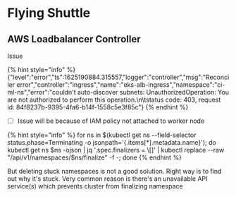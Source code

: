 # Flying Shuttle

## &#x20;AWS Loadbalancer Controller

Issue

{% hint style="info" %}
{"level":"error","ts":1625190884.315557,"logger":"controller","msg":"Reconciler error","controller":"ingress","name":"eks-alb-ingress","namespace":"ci-ml-ns","error":"couldn't auto-discover subnets: UnauthorizedOperation: You are not authorized to perform this operation.\n\tstatus code: 403, request id: 84f8237b-9395-4fa6-b14f-1558c5e3f85c"}
{% endhint %}

* [ ] Issue will be because of IAM policy not attached to worker node

{% hint style="info" %}
&#x20;for ns in $(kubectl get ns --field-selector status.phase=Terminating -o jsonpath='{.items\[\*].metadata.name}'); do kubectl get ns $ns -ojson | jq '.spec.finalizers = \[]' | kubectl replace --raw "/api/v1/namespaces/$ns/finalize" -f -; done
{% endhint %}

But deleting stuck namespaces is not a good solution. Right way is to find out why it's stuck. Very common reason is there's an unavailable API service(s) which prevents cluster from finalizing namespace
